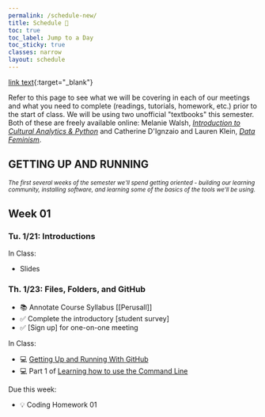 ```yaml
---
permalink: /schedule-new/
title: Schedule 📅
toc: true
toc_label: Jump to a Day
toc_sticky: true
classes: narrow
layout: schedule
---
```


[link text](https://talk.jekyllrb.com/t/how-can-i-ensure-my-links-open-in-a-new-tab/4318/3){:target="\_blank"}

Refer to this page to see what we will be covering in each of our meetings and what you need to complete (readings, tutorials, homework, etc.) prior to the start of class. We will be using two unofficial "textbooks" this semester. Both of these are freely available online: Melanie Walsh, [_Introduction to Cultural Analytics & Python_](https://melaniewalsh.github.io/Intro-Cultural-Analytics/welcome.html) and Catherine D'Ignzaio and Lauren Klein, [_Data Feminism_](https://data-feminism.mitpress.mit.edu/).

## GETTING UP AND RUNNING

<small>_The first several weeks of the semester we'll spend getting oriented - building our learning community, installing software, and learning some of the basics of the tools we'll be using._</small>

## Week 01

### Tu. 1/21: Introductions

In Class:

- Slides

### Th. 1/23: Files, Folders, and GitHub

- 📚 Annotate Course Syllabus [[Perusall]]
- ✅ Complete the introductory [student survey]
- ✅ [Sign up] for one-on-one meeting

In Class:

- 💻 [Getting Up and Running With GitHub]({{site.baseurl}}/modules/github-intro/)
- 💻 Part 1 of [Learning how to use the Command Line]({{site.baseurl}}/modules/command-line)

Due this week:

- 💡 Coding Homework 01
